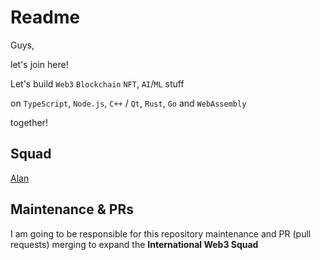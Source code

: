 # Readme

Guys,

let's join here!

Let's build `Web3` `Blockchain` `NFT`, `AI`/`ML` stuff 

on `TypeScript`, `Node.js`, `C++` / `Qt`,  `Rust`, `Go` and `WebAssembly` 

together!

## Squad

[Alan](./profiles/alan.md)


## Maintenance & PRs

I am going to be responsible for this repository maintenance and PR (pull requests) merging to expand the **International Web3 Squad**
